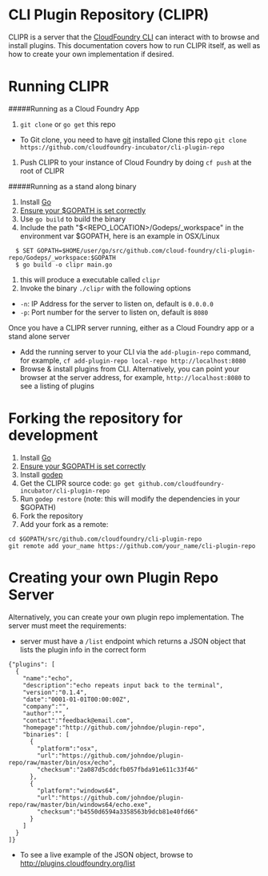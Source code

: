 CLI Plugin Repository (CLIPR)
=============

CLIPR is a server that the [CloudFoundry CLI](https://github.com/cloudfoundry/cli) 
can interact with to browse and install plugins. This documentation covers how to run CLIPR itself,
as well as how to create your own implementation if desired.

Running CLIPR
=============

#####Running as a Cloud Foundry App

1. `git clone` or `go get` this repo
  - To Git clone, you need to have [git](http://git-scm.com/downloads) installed
    Clone this repo `git clone https://github.com/cloudfoundry-incubator/cli-plugin-repo`
  
1. Push CLIPR to your instance of Cloud Foundry by doing `cf push` at the root of CLIPR

#####Running as a stand along binary

1. Install [Go](https://golang.org)
1. [Ensure your $GOPATH is set correctly](http://golang.org/cmd/go/#hdr-GOPATH_environment_variable)
1. Use `go build` to build the binary
  1. Include the path "$<REPO_LOCATION>/Godeps/_workspace" in the environment var $GOPATH, here is an example in OSX/Linux
  ```
    $ SET GOPATH=$HOME/user/go/src/github.com/cloud-foundry/cli-plugin-repo/Godeps/_workspace:$GOPATH
    $ go build -o clipr main.go
  ```
  1. this will produce a executable called `clipr`
1. Invoke the binary `./clipr` with the following options
  - `-n`: IP Address for the server to listen on, default is `0.0.0.0`
  - `-p`: Port number for the server to listen on, default is `8080`


Once you have a CLIPR server running, either as a Cloud Foundry app or a stand alone server
- Add the running server to your CLI via the `add-plugin-repo` command, for example, `cf add-plugin-repo local-repo http://localhost:8080`
- Browse & install plugins from CLI. Alternatively, you can point your browser at the server address, for example, `http://localhost:8080` to see a listing of plugins

Forking the repository for development
======================================

1. Install [Go](https://golang.org)
1. [Ensure your $GOPATH is set correctly](http://golang.org/cmd/go/#hdr-GOPATH_environment_variable)
1. Install [godep](https://github.com/tools/godep)
1. Get the CLIPR source code: `go get github.com/cloudfoundry-incubator/cli-plugin-repo`
1. Run `godep restore` (note: this will modify the dependencies in your $GOPATH)
1. Fork the repository
1. Add your fork as a remote: 
```
cd $GOPATH/src/github.com/cloudfoundry/cli-plugin-repo
git remote add your_name https://github.com/your_name/cli-plugin-repo
```
  
Creating your own Plugin Repo Server
=============
Alternatively, you can create your own plugin repo implementation. The server must meet the requirements:
- server must have a `/list` endpoint which returns a JSON object that lists the plugin info in the correct form
```
{"plugins": [
  {
    "name":"echo",
    "description":"echo repeats input back to the terminal",
    "version":"0.1.4",
    "date":"0001-01-01T00:00:00Z",
    "company":"",
    "author":"",
    "contact":"feedback@email.com",
    "homepage":"http://github.com/johndoe/plugin-repo",
    "binaries": [
      {
        "platform":"osx",
        "url":"https://github.com/johndoe/plugin-repo/raw/master/bin/osx/echo",
        "checksum":"2a087d5cddcfb057fbda91e611c33f46"
      },
      {
        "platform":"windows64",
        "url":"https://github.com/johndoe/plugin-repo/raw/master/bin/windows64/echo.exe",
        "checksum":"b4550d6594a3358563b9dcb81e40fd66"
      }
    ]
  }
]}
```
* To see a live example of the JSON object, browse to http://plugins.cloudfoundry.org/list
